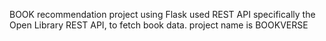 BOOK recommendation project using Flask used REST API specifically the Open Library REST API, to fetch book data.
project name is BOOKVERSE
